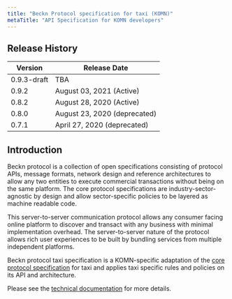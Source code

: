 ```yaml
---
title: "Beckn Protocol specification for taxi (KOMN)"
metaTitle: "API Specification for KOMN developers"
---
```


## Release History

| Version      |    Release Date                 |
|--------------|---------------------------------|
|  0.9.3-draft |    TBA                          |    
|  0.9.2       |    August 03, 2021 (Active)     |
|  0.8.2       |    August 28, 2020 (Active)     |
|  0.8.0       |    August 23, 2020 (deprecated) |
|  0.7.1       |    April 27, 2020 (deprecated)  |


## Introduction

Beckn protocol is a collection of open specifications consisting of protocol APIs, message formats, network design and reference architectures to allow any two entities to execute commercial transactions without being on the same platform. The core protocol specifications are industry-sector-agnostic by design and allow sector-specific policies to be layered as machine readable code.    

This server-to-server communication protocol allows any consumer facing online platform to discover and transact with any business with minimal implementation overhead. The server-to-server nature of the protocol allows rich user experiences to be built by bundling services from multiple independent platforms. 

Beckn protocol taxi specification is a KOMN-specific adaptation of the [core protocol specification](https://github.com/beckn/protocol-specifications) for taxi and applies taxi specific rules and policies on its API and architecture.

Please see the [technical documentation](./doc/taxi.md) for more details.